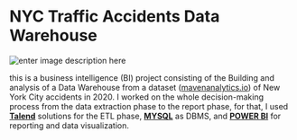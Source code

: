 # NYC Traffic Accidents Data Warehouse

![enter image description here](https://images.hgmsites.net/med/times-square-new-york_100201087_m.jpg)

this is a business intelligence (BI) project consisting of the Building and analysis of a Data Warehouse from a dataset ([mavenanalytics.io](https://www.mavenanalytics.io/)) of New York City accidents in 2020. I worked on the whole decision-making process from the data extraction phase to the report phase, for that, I used [**Talend**](https://www.talend.com/) solutions for the ETL phase, **[MYSQL](https://www.mysql.com/)** as DBMS, and **[POWER BI](https://powerbi.microsoft.com/)** for reporting and data visualization.
